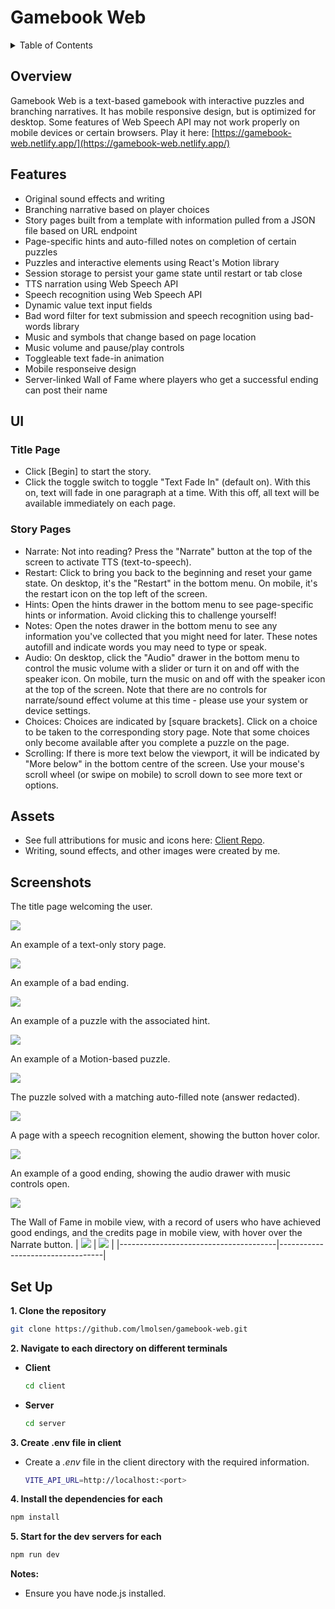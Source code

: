 # Gamebook Web

<details>
  <summary>Table of Contents</summary>
  
  1. [Overview](#overview)
  2. [Features](#features)
  3. [UI](#ui)
  4. [Assets](#assets)
  5. [Screenshots](#screenshots)
  6. [Set Up](#setup)
</details>

## <a id="overview">Overview</a>
Gamebook Web is a text-based gamebook with interactive puzzles and branching narratives. It has mobile responsive design, but is optimized for desktop. Some features of Web Speech API may not work properly on mobile devices or certain browsers. Play it here: [https://gamebook-web.netlify.app/](https://gamebook-web.netlify.app/)

## <a id="features">Features</a>
- Original sound effects and writing
- Branching narrative based on player choices
- Story pages built from a template with information pulled from a JSON file based on URL endpoint
- Page-specific hints and auto-filled notes on completion of certain puzzles
- Puzzles and interactive elements using React's Motion library
- Session storage to persist your game state until restart or tab close
- TTS narration using Web Speech API
- Speech recognition using Web Speech API
- Dynamic value text input fields
- Bad word filter for text submission and speech recognition using bad-words library
- Music and symbols that change based on page location
- Music volume and pause/play controls
- Toggleable text fade-in animation 
- Mobile responseive design
- Server-linked Wall of Fame where players who get a successful ending can post their name


##  <a id="ui">UI</a>
### Title Page
- Click [Begin] to start the story.
- Click the toggle switch to toggle "Text Fade In" (default on). With this on, text will fade in one paragraph at a time. With this off, all text will be available immediately on each page.

### Story Pages
- Narrate: Not into reading? Press the "Narrate" button at the top of the screen to activate TTS (text-to-speech).
- Restart: Click to bring you back to the beginning and reset your game state. On desktop, it's the "Restart" in the bottom menu. On mobile, it's the restart icon on the top left of the screen.
- Hints: Open the hints drawer in the bottom menu to see page-specific hints or information. Avoid clicking this to challenge yourself!
- Notes: Open the notes drawer in the bottom menu to see any information you've collected that you might need for later. These notes autofill and indicate words you may need to type or speak.
- Audio: On desktop, click the "Audio" drawer in the bottom menu to control the music volume with a slider or turn it on and off with the speaker icon. On mobile, turn the music on and off with the speaker icon at the top of the screen. Note that there are no controls for narrate/sound effect volume at this time - please use your system or device settings.
- Choices: Choices are indicated by [square brackets]. Click on a choice to be taken to the corresponding story page. Note that some choices only become available after you complete a puzzle on the page.
- Scrolling: If there is more text below the viewport, it will be indicated by "More below" in the bottom centre of the screen. Use your mouse's scroll wheel (or swipe on mobile) to scroll down to see more text or options.

##  <a id="assets">Assets</a>
- See full attributions for music and icons here: [Client Repo](https://github.com/lmolsen/lisa-olsen-capstone/tree/main/capstone-client).
- Writing, sound effects, and other images were created by me.


## <a id="screenshots">Screenshots</a>
The title page welcoming the user.

![](./images/title-page.png)

An example of a text-only story page.

![](./images/page-1.png)

An example of a bad ending.

![](./images/bad-ending.png)

An example of a puzzle with the associated hint.

![](./images/note-page.png)

An example of a Motion-based puzzle.

![](./images/cube-puzzle.png)

The puzzle solved with a matching auto-filled note (answer redacted).

![](./images/cube-puzzle-solved.png)

A page with a speech recognition element, showing the button hover color.

![](./images/speech-recognition.png)

An example of a good ending, showing the audio drawer with music controls open.

![](./images/good-ending.png)

The Wall of Fame in mobile view, with a record of users who have achieved good endings, and the credits page in mobile view, with hover over the Narrate button.
| ![](./images/mobile-wall-of-fame.png) | ![](./images/mobile-credits.png) |
|---------------------------------------|----------------------------------|

##  <a id="setup">Set Up</a>

**1. Clone the repository**
  ```bash
  git clone https://github.com/lmolsen/gamebook-web.git
  ```
  
**2. Navigate to each directory on different terminals**

- **Client**
  ```bash
  cd client
  ```

- **Server**
  ```bash
  cd server
  ```

**3. Create .env file in  client**
- Create a *.env* file in the client directory with the required information.

  ```bash
  VITE_API_URL=http://localhost:<port>
  ```

**4. Install the dependencies for each**
  ```bash
  npm install
  ```

**5. Start for the dev servers for each**
  ```bash
  npm run dev
  ```

**Notes:**
- Ensure you have node.js installed.

